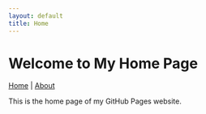 ```yaml
---
layout: default
title: Home
---
```


# Welcome to My Home Page

[Home](index.md) | [About](about.md)

This is the home page of my GitHub Pages website.